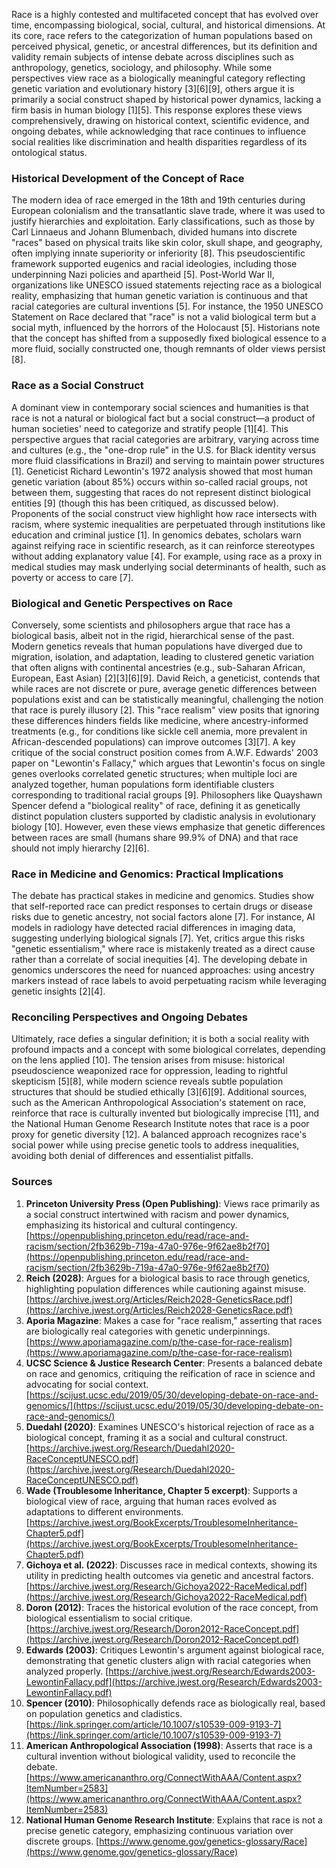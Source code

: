 Race is a highly contested and multifaceted concept that has evolved over time, encompassing biological, social, cultural, and historical dimensions. At its core, race refers to the categorization of human populations based on perceived physical, genetic, or ancestral differences, but its definition and validity remain subjects of intense debate across disciplines such as anthropology, genetics, sociology, and philosophy. While some perspectives view race as a biologically meaningful category reflecting genetic variation and evolutionary history [3][6][9], others argue it is primarily a social construct shaped by historical power dynamics, lacking a firm basis in human biology [1][5]. This response explores these views comprehensively, drawing on historical context, scientific evidence, and ongoing debates, while acknowledging that race continues to influence social realities like discrimination and health disparities regardless of its ontological status.

### Historical Development of the Concept of Race
The modern idea of race emerged in the 18th and 19th centuries during European colonialism and the transatlantic slave trade, where it was used to justify hierarchies and exploitation. Early classifications, such as those by Carl Linnaeus and Johann Blumenbach, divided humans into discrete "races" based on physical traits like skin color, skull shape, and geography, often implying innate superiority or inferiority [8]. This pseudoscientific framework supported eugenics and racial ideologies, including those underpinning Nazi policies and apartheid [5]. Post-World War II, organizations like UNESCO issued statements rejecting race as a biological reality, emphasizing that human genetic variation is continuous and that racial categories are cultural inventions [5]. For instance, the 1950 UNESCO Statement on Race declared that "race" is not a valid biological term but a social myth, influenced by the horrors of the Holocaust [5]. Historians note that the concept has shifted from a supposedly fixed biological essence to a more fluid, socially constructed one, though remnants of older views persist [8].

### Race as a Social Construct
A dominant view in contemporary social sciences and humanities is that race is not a natural or biological fact but a social construct—a product of human societies' need to categorize and stratify people [1][4]. This perspective argues that racial categories are arbitrary, varying across time and cultures (e.g., the "one-drop rule" in the U.S. for Black identity versus more fluid classifications in Brazil) and serving to maintain power structures [1]. Geneticist Richard Lewontin's 1972 analysis showed that most human genetic variation (about 85%) occurs within so-called racial groups, not between them, suggesting that races do not represent distinct biological entities [9] (though this has been critiqued, as discussed below). Proponents of the social construct view highlight how race intersects with racism, where systemic inequalities are perpetuated through institutions like education and criminal justice [1]. In genomics debates, scholars warn against reifying race in scientific research, as it can reinforce stereotypes without adding explanatory value [4]. For example, using race as a proxy in medical studies may mask underlying social determinants of health, such as poverty or access to care [7].

### Biological and Genetic Perspectives on Race
Conversely, some scientists and philosophers argue that race has a biological basis, albeit not in the rigid, hierarchical sense of the past. Modern genetics reveals that human populations have diverged due to migration, isolation, and adaptation, leading to clustered genetic variation that often aligns with continental ancestries (e.g., sub-Saharan African, European, East Asian) [2][3][6][9]. David Reich, a geneticist, contends that while races are not discrete or pure, average genetic differences between populations exist and can be statistically meaningful, challenging the notion that race is purely illusory [2]. This "race realism" view posits that ignoring these differences hinders fields like medicine, where ancestry-informed treatments (e.g., for conditions like sickle cell anemia, more prevalent in African-descended populations) can improve outcomes [3][7]. A key critique of the social construct position comes from A.W.F. Edwards' 2003 paper on "Lewontin's Fallacy," which argues that Lewontin's focus on single genes overlooks correlated genetic structures; when multiple loci are analyzed together, human populations form identifiable clusters corresponding to traditional racial groups [9]. Philosophers like Quayshawn Spencer defend a "biological reality" of race, defining it as genetically distinct population clusters supported by cladistic analysis in evolutionary biology [10]. However, even these views emphasize that genetic differences between races are small (humans share 99.9% of DNA) and that race should not imply hierarchy [2][6].

### Race in Medicine and Genomics: Practical Implications
The debate has practical stakes in medicine and genomics. Studies show that self-reported race can predict responses to certain drugs or disease risks due to genetic ancestry, not social factors alone [7]. For instance, AI models in radiology have detected racial differences in imaging data, suggesting underlying biological signals [7]. Yet, critics argue this risks "genetic essentialism," where race is mistakenly treated as a direct cause rather than a correlate of social inequities [4]. The developing debate in genomics underscores the need for nuanced approaches: using ancestry markers instead of race labels to avoid perpetuating racism while leveraging genetic insights [2][4].

### Reconciling Perspectives and Ongoing Debates
Ultimately, race defies a singular definition; it is both a social reality with profound impacts and a concept with some biological correlates, depending on the lens applied [10]. The tension arises from misuse: historical pseudoscience weaponized race for oppression, leading to rightful skepticism [5][8], while modern science reveals subtle population structures that should be studied ethically [3][6][9]. Additional sources, such as the American Anthropological Association's statement on race, reinforce that race is culturally invented but biologically imprecise [11], and the National Human Genome Research Institute notes that race is a poor proxy for genetic diversity [12]. A balanced approach recognizes race's social power while using precise genetic tools to address inequalities, avoiding both denial of differences and essentialist pitfalls.

### Sources
1. **Princeton University Press (Open Publishing)**: Views race primarily as a social construct intertwined with racism and power dynamics, emphasizing its historical and cultural contingency. [https://openpublishing.princeton.edu/read/race-and-racism/section/2fb3629b-719a-47a0-976e-9f62ae8b2f70](https://openpublishing.princeton.edu/read/race-and-racism/section/2fb3629b-719a-47a0-976e-9f62ae8b2f70)  
2. **Reich (2028)**: Argues for a biological basis to race through genetics, highlighting population differences while cautioning against misuse. [https://archive.jwest.org/Articles/Reich2028-GeneticsRace.pdf](https://archive.jwest.org/Articles/Reich2028-GeneticsRace.pdf)  
3. **Aporia Magazine**: Makes a case for "race realism," asserting that races are biologically real categories with genetic underpinnings. [https://www.aporiamagazine.com/p/the-case-for-race-realism](https://www.aporiamagazine.com/p/the-case-for-race-realism)  
4. **UCSC Science & Justice Research Center**: Presents a balanced debate on race and genomics, critiquing the reification of race in science and advocating for social context. [https://scijust.ucsc.edu/2019/05/30/developing-debate-on-race-and-genomics/](https://scijust.ucsc.edu/2019/05/30/developing-debate-on-race-and-genomics/)  
5. **Duedahl (2020)**: Examines UNESCO's historical rejection of race as a biological concept, framing it as a social and cultural construct. [https://archive.jwest.org/Research/Duedahl2020-RaceConceptUNESCO.pdf](https://archive.jwest.org/Research/Duedahl2020-RaceConceptUNESCO.pdf)  
6. **Wade (Troublesome Inheritance, Chapter 5 excerpt)**: Supports a biological view of race, arguing that human races evolved as adaptations to different environments. [https://archive.jwest.org/BookExcerpts/TroublesomeInheritance-Chapter5.pdf](https://archive.jwest.org/BookExcerpts/TroublesomeInheritance-Chapter5.pdf)  
7. **Gichoya et al. (2022)**: Discusses race in medical contexts, showing its utility in predicting health outcomes via genetic and ancestral factors. [https://archive.jwest.org/Research/Gichoya2022-RaceMedical.pdf](https://archive.jwest.org/Research/Gichoya2022-RaceMedical.pdf)  
8. **Doron (2012)**: Traces the historical evolution of the race concept, from biological essentialism to social critique. [https://archive.jwest.org/Research/Doron2012-RaceConcept.pdf](https://archive.jwest.org/Research/Doron2012-RaceConcept.pdf)  
9. **Edwards (2003)**: Critiques Lewontin's argument against biological race, demonstrating that genetic clusters align with racial categories when analyzed properly. [https://archive.jwest.org/Research/Edwards2003-LewontinFallacy.pdf](https://archive.jwest.org/Research/Edwards2003-LewontinFallacy.pdf)  
10. **Spencer (2010)**: Philosophically defends race as biologically real, based on population genetics and cladistics. [https://link.springer.com/article/10.1007/s10539-009-9193-7](https://link.springer.com/article/10.1007/s10539-009-9193-7)  
11. **American Anthropological Association (1998)**: Asserts that race is a cultural invention without biological validity, used to reconcile the debate. [https://www.americananthro.org/ConnectWithAAA/Content.aspx?ItemNumber=2583](https://www.americananthro.org/ConnectWithAAA/Content.aspx?ItemNumber=2583)  
12. **National Human Genome Research Institute**: Explains that race is not a precise genetic category, emphasizing continuous variation over discrete groups. [https://www.genome.gov/genetics-glossary/Race](https://www.genome.gov/genetics-glossary/Race)